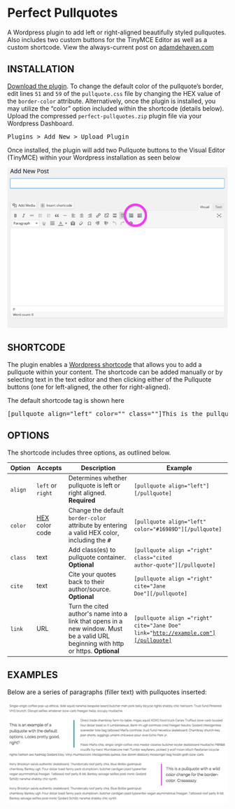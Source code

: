 # Perfect Pullquotes

A Wordpress plugin to add left or right-aligned beautifully styled pullquotes. Also includes two custom buttons for the TinyMCE Editor as well as a custom shortcode. View the always-current post on [adamdehaven.com](http://adamdehaven.com/2015/05/easily-add-pullquotes-to-your-wordpress-theme-with-the-perfect-pullquotes-plugin/)

## INSTALLATION
[Download the plugin](https://github.com/adamdehaven/perfect-pullquotes/archive/master.zip). To change the default color of the pullquote’s border, edit lines <code>51</code> and <code>59</code> of the <code>pullquote.css</code> file by changing the HEX value of the <code>border-color</code> attribute. Alternatively, once the plugin is installed, you may utilize the “color” option included within the shortcode (details below). Upload the compressed <code>perfect-pullquotes.zip</code> plugin file via your Wordpress Dashboard.
<pre>Plugins > Add New > Upload Plugin</pre>

Once installed, the plugin will add two Pullquote buttons to the Visual Editor (TinyMCE) within your Wordpress installation as seen below

![Visual Editor preview with Pullquote buttons](editor-screenshot.png)

## SHORTCODE
The plugin enables a [Wordpress shortcode](https://codex.wordpress.org/Shortcode_API) that allows you to add a pullquote within your content. The shortcode can be added manually or by selecting text in the text editor and then clicking either of the Pullquote buttons (one for left-aligned, the other for right-aligned).

The default shortcode tag is shown here
<pre>[pullquote align="left" color="" class=""]This is the pullquote text.[/pullquote]</pre>

## OPTIONS
The shortcode includes three options, as outlined below.

Option | Accepts | Description | Example
--- | --- | --- | ---
<code>align</code> | <code>left</code> or <code>right</code> | Determines whether pullquote is left or right aligned. **Required** | <code>[pullquote align="left"][/pullquote]</code>
<code>color</code> | [HEX](http://www.colorhexa.com/) color code | Change the default <code>border-color</code> attribute by entering a valid HEX color, including the <kbd>#</kbd> | <code>[pullquote align="left" color="#16989D"][/pullquote]</code>
<code>class</code> | text | Add class(es) to pullquote container. **Optional** | <code>[pullquote align ="right" class="cited author-quote"][/pullquote]</code>
<code>cite</code> | text | Cite your quotes back to their author/source. **Optional** | <code>[pullquote align ="right" cite="Jane Doe"][/pullquote]</code>
<code>link</code> | URL | Turn the cited author's name into a link that opens in a new window. Must be a valid URL beginning with http or https. **Optional** | <code>[pullquote align ="right" cite="Jane Doe" link="http://example.com"][/pullquote]</code>

## EXAMPLES

Below are a series of paragraphs (filler text) with pullquotes inserted:

![Sample pullquotes](pullquote-examples.png)